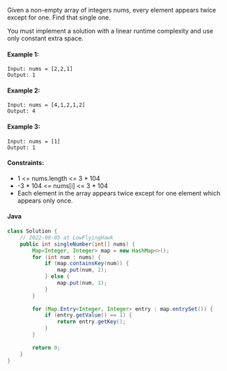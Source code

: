 Given a non-empty array of integers nums, every element appears twice except for one. Find that single one.

You must implement a solution with a linear runtime complexity and use only constant extra space.

 

#### Example 1:
```
Input: nums = [2,2,1]
Output: 1
```
#### Example 2:
```
Input: nums = [4,1,2,1,2]
Output: 4
```
#### Example 3:
```
Input: nums = [1]
Output: 1
 ```

#### Constraints:  
- 1 <= nums.length <= 3 * 104
- -3 * 104 <= nums[i] <= 3 * 104
- Each element in the array appears twice except for one element which appears only once.


#### Java
```java
class Solution {
    // 2022-09-05 at LowFlyingHawk
    public int singleNumber(int[] nums) {
        Map<Integer, Integer> map = new HashMap<>();
        for (int num : nums) {
            if (map.containsKey(num)) {
                map.put(num, 2);
            } else {
                map.put(num, 1);
            }
        }
        
        for (Map.Entry<Integer, Integer> entry : map.entrySet()) {
            if (entry.getValue() == 1) {
                return entry.getKey();
            }
        }
        
        return 0;
    }
}
```
